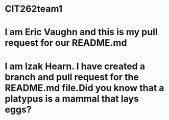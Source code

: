 # CIT262team1

# I am Eric Vaughn and this is my pull request for our README.md
# I am Izak Hearn. I have created a branch and pull request for the README.md file.Did you know that a platypus is a mammal that lays eggs?
